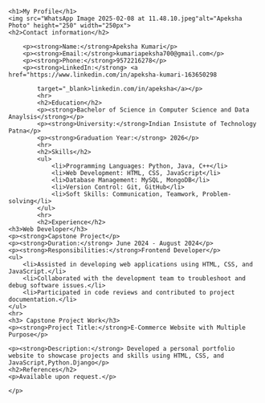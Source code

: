 <!DOCTYPE html>
<html lang="en">
<head>
    <meta charset="UTF-8">
    <meta name="viewport" content="width=device-width, initial-scale=1.0">
    <link rel="stylesheet" href="index.css">
    <title>Apeksha Webpage</title>
    
</head>

<body>
    <div class="container">
    
    <h1>My Profile</h1>
    <img src="WhatsApp Image 2025-02-08 at 11.48.10.jpeg"alt="Apeksha Photo" height="250" width="250px">
    <h2>Contact information</h2>
    
        <p><strong>Name:</strong>Apeksha Kumari</p>
        <p><strong>Email:</strong>kumariapeksha700@gmail.com</p>
        <p><strong>Phone:</strong>9572216278</p>
        <p><strong>LinkedIn:</strong> <a href="https://www.linkedin.com/in/apeksha-kumari-163650298
        
            target="_blank>linkedin.com/in/apeksha</a></p>
            <hr>
            <h2>Education</h2>
            <p><strong>Bachelor of Science in Computer Science and Data Anaylsis</strong></p>
            <p><strong>University:</strong>Indian Insistute of Technology Patna</p>
            <p><strong>Graduation Year:</strong> 2026</p>
            <hr>
            <h2>Skills</h2>
            <ul>
                <li>Programming Languages: Python, Java, C++</li>
                <li>Web Development: HTML, CSS, JavaScript</li>
                <li>Database Management: MySQL, MongoDB</li>
                <li>Version Control: Git, GitHub</li>
                <li>Soft Skills: Communication, Teamwork, Problem-solving</li>
            </ul>
            <hr>
            <h2>Experience</h2>
    <h3>Web Developer</h3>
    <p><strong>Capstone Project</p>
    <p><strong>Duration:</strong> June 2024 - August 2024</p>
    <p><strong>Responsibilities:</strong>Frontend Developer</p>
    <ul>
        <li>Assisted in developing web applications using HTML, CSS, and JavaScript.</li>
        <li>Collaborated with the development team to troubleshoot and debug software issues.</li>
        <li>Participated in code reviews and contributed to project documentation.</li>
    </ul>
    <hr>
    <h3> Capstone Project Work</h3>
    <p><strong>Project Title:</strong>E-Commerce Website with Multiple Purpose</p>
   
    <p><strong>Description:</strong> Developed a personal portfolio website to showcase projects and skills using HTML, CSS, and JavaScript,Python.Django</p>
    <h2>References</h2>
    <p>Available upon request.</p>
</body>
</html>
          
            
            
        
    </p>
</div>

</body>
</html>
